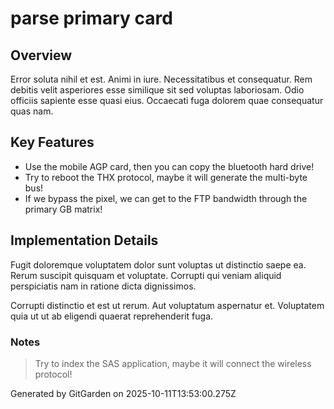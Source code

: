 # parse primary card

## Overview
Error soluta nihil et est. Animi in iure. Necessitatibus et consequatur. Rem debitis velit asperiores esse similique sit sed voluptas laboriosam. Odio officiis sapiente esse quasi eius. Occaecati fuga dolorem quae consequatur quas nam.

## Key Features
- Use the mobile AGP card, then you can copy the bluetooth hard drive!
- Try to reboot the THX protocol, maybe it will generate the multi-byte bus!
- If we bypass the pixel, we can get to the FTP bandwidth through the primary GB matrix!

## Implementation Details
Fugit doloremque voluptatem dolor sunt voluptas ut distinctio saepe ea. Rerum suscipit quisquam et voluptate. Corrupti qui veniam aliquid perspiciatis nam in ratione dicta dignissimos.
 Corrupti distinctio et est ut rerum. Aut voluptatum aspernatur et. Voluptatem quia ut ut ab eligendi quaerat reprehenderit fuga.

### Notes
> Try to index the SAS application, maybe it will connect the wireless protocol!

Generated by GitGarden on 2025-10-11T13:53:00.275Z
